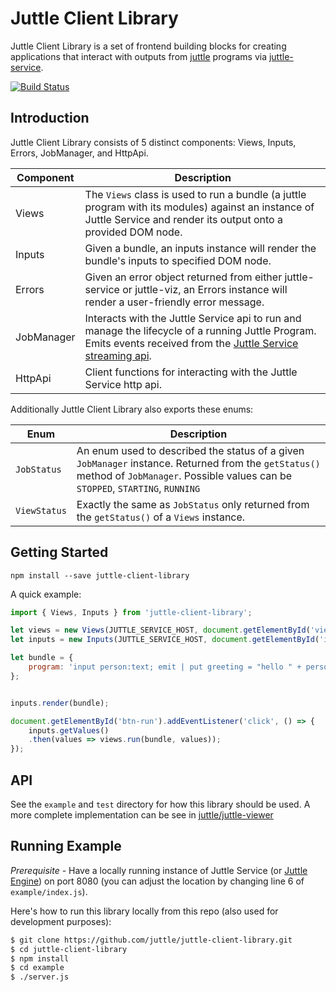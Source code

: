 # Juttle Client Library

Juttle Client Library is a set of frontend building blocks for
creating applications that interact with outputs from
[juttle](https://github.com/juttle/juttle) programs via
[juttle-service](https://github.com/juttle/juttle-service).

[![Build Status](https://travis-ci.org/juttle/juttle-client-library.svg)](https://travis-ci.org/juttle/juttle-client-library)

## Introduction

Juttle Client Library consists of 5 distinct components: Views, Inputs, Errors,
JobManager, and HttpApi.

| Component | Description |
| --------- | ----------- |
| Views | The `Views` class is used to run a bundle (a juttle program with its modules) against an instance of Juttle Service and render its output onto a provided DOM node. |
| Inputs | Given a bundle, an inputs instance will render the bundle's inputs to specified DOM node. |
| Errors | Given an error object returned from either juttle-service or juttle-viz, an Errors instance will render a user-friendly error message. |
| JobManager | Interacts with the Juttle Service api to run and manage the lifecycle of a running Juttle Program. Emits events received from the [Juttle Service streaming api](https://github.com/juttle/juttle-service/blob/master/docs/jsdp-api.md). |
| HttpApi | Client functions for interacting with the Juttle Service http api. |

Additionally Juttle Client Library also exports these enums:

| Enum | Description |
| --------- | ----------- |
| `JobStatus` | An enum used to described the status of a given `JobManager` instance. Returned from the `getStatus()` method of `JobManager`. Possible values can be `STOPPED`, `STARTING`, `RUNNING` |
| `ViewStatus` | Exactly the same as `JobStatus` only returned from the `getStatus()` of a `Views` instance.

## Getting Started

`npm install --save juttle-client-library`

A quick example:

```javascript
import { Views, Inputs } from 'juttle-client-library';

let views = new Views(JUTTLE_SERVICE_HOST, document.getElementById('views'));
let inputs = new Inputs(JUTTLE_SERVICE_HOST, document.getElementById('inputs'));

let bundle = {
    program: 'input person:text; emit | put greeting = "hello " + person'    
};


inputs.render(bundle);

document.getElementById('btn-run').addEventListener('click', () => {
    inputs.getValues()
    .then(values => views.run(bundle, values));
});
```

## API

See the `example` and `test` directory for how this library should be used. A
more complete implementation can be see in
[juttle/juttle-viewer](https://github.com/juttle/juttle-viewer)

## Running Example

*Prerequisite* - Have a locally running instance of Juttle Service (or
[Juttle Engine](https://github.com/juttle/juttle-engine)) on port 8080 (you
can adjust the location by changing line 6 of `example/index.js`).

Here's how to run this library locally from this repo (also used for
    development purposes):

```bash
$ git clone https://github.com/juttle/juttle-client-library.git
$ cd juttle-client-library
$ npm install
$ cd example
$ ./server.js
```
